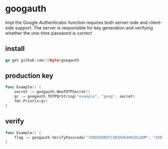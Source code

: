 # googauth
Impl the Google Authenticator function requires both server-side and client-side support. The server is responsible for key generation and verifying whether the one-time password is correct


## install

```go
go get github.com/19byte/googauth
```

## production key

```go
func Example() {
	secret := googauth.NewTOTPSecret()
	qr := googauth.TOTPQrString("example", "goog", secret)
	fmt.Println(qr)
}
```


## verify

```go
func Example() {
	flag := googauth.VerifyPasscode("7GROVQXRQTC5R2DGK4HHJDLQUM", "289314")
}
```